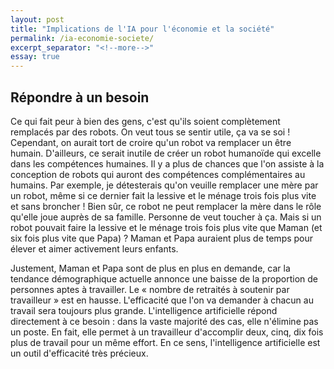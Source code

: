 ```yaml
---
layout: post
title: "Implications de l'IA pour l'économie et la société"
permalink: /ia-economie-societe/
excerpt_separator: "<!--more-->"
essay: true
---
```


## Répondre à un besoin

Ce qui fait peur à bien des gens, c'est qu'ils soient complètement remplacés par des robots. On veut tous se sentir utile, ça va se soi ! Cependant, on aurait tort de croire qu'un robot va remplacer un être humain. D'ailleurs, ce serait inutile de créer un robot humanoïde qui excelle dans les compétences humaines. Il y a plus de chances que l'on assiste à la conception de robots qui auront des compétences complémentaires au humains. Par exemple, je détesterais qu'on veuille remplacer une mère par un robot, même si ce dernier fait la lessive et le ménage trois fois plus vite et sans broncher ! Bien sûr, ce robot ne peut remplacer la mère dans le rôle qu'elle joue auprès de sa famille. Personne de veut toucher à ça. Mais si un robot pouvait faire la lessive et le ménage trois fois plus vite que Maman (et six fois plus vite que Papa) ? Maman et Papa auraient plus de temps pour élever et aimer activement leurs enfants.

Justement, Maman et Papa sont de plus en plus en demande, car la tendance démographique actuelle annonce une baisse de la proportion de personnes aptes à travailler. Le « nombre de retraités à soutenir par travailleur » est en hausse. L'efficacité que l'on va demander à chacun au travail sera toujours plus grande. L'intelligence artificielle répond directement à ce besoin : dans la vaste majorité des cas, elle n'élimine pas un poste. En fait, elle permet à un travailleur d'accomplir deux, cinq, dix fois plus de travail pour un même effort. En ce sens, l'intelligence artificielle est un outil d'efficacité très précieux.